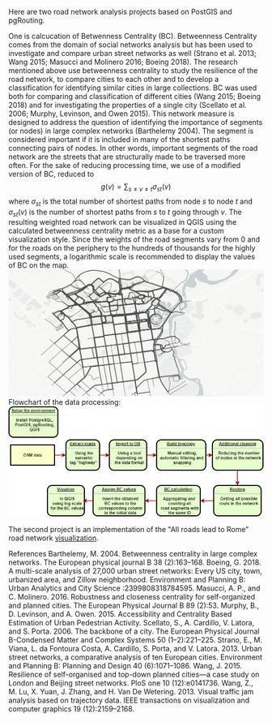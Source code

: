 Here are two road network analysis projects based on PostGIS and pgRouting.

One is calcucation of Betwenness Centrality (BC). Betweenness Centrality comes from the domain of social networks analysis but has been used to investigate and compare urban street networks as well (Strano et al. 2013; Wang 2015; Masucci and Molinero 2016; Boeing 2018). The research mentioned above use betweenness centrality to study the resilience of the road network, to compare cities to each other and to develop a classification for identifying similar cities in large collections. BC was used both for comparing and classification of different cities (Wang 2015; Boeing 2018) and for investigating the properties of a single city (Scellato et al. 2006; Murphy, Levinson, and Owen 2015). This network measure is designed to address the question of identifying the importance of segments (or nodes) in large complex networks (Barthelemy 2004).  The segment is considered important if it is included in many of the shortest paths connecting pairs of nodes. In other words, important segments of the road network are the streets that are structurally made to be traversed more often.
For the sake of reducing processing time, we use of a modified version of BC, reduced to
$$g(v)=  \sum_{s \ne v \ne t} σ_{st} (v) $$
where $σ_{st}$ is the total number of shortest paths from node $s$ to node $t$ and $σ_{st} (v)$ is the number of shortest paths from $s$ to $t$ going through $v$. The resulting weighted road network can be visualized in QGIS using the calculated betweenness centrality metric as a base for a custom visualization style. Since the weights of the road segments vary from 0 and for the roads on the periphery to the hundreds of thousands for the highly used segments, a logarithmic scale is recommended to display the values of BC on the map.
![](/betweennessCentrality/img/5.jpeg)
Flowchart of the data processing:
![](/betweennessCentrality/img/diagram.png)


The second project is an implementation of the "All roads lead to Rome" road network [visualization](http://web.archive.org/web/20201102165714/https://www.move-lab.com/project/roadstorome/).




References
Barthelemy, M. 2004. Betweenness centrality in large complex networks. The European physical journal B 38 (2):163–168.
Boeing, G. 2018. A multi-scale analysis of 27,000 urban street networks: Every US city, town, urbanized area, and Zillow neighborhood. Environment and Planning B: Urban Analytics and City Science :2399808318784595.
Masucci, A. P., and C. Molinero. 2016. Robustness and closeness centrality for self-organized and planned cities. The European Physical Journal B 89 (2):53.
Murphy, B., D. Levinson, and A. Owen. 2015. Accessibility and Centrality Based Estimation of Urban Pedestrian Activity.
Scellato, S., A. Cardillo, V. Latora, and S. Porta. 2006. The backbone of a city. The European Physical Journal B-Condensed Matter and Complex Systems 50 (1–2):221–225.
Strano, E., M. Viana, L. da Fontoura Costa, A. Cardillo, S. Porta, and V. Latora. 2013. Urban street networks, a comparative analysis of ten European cities. Environment and Planning B: Planning and Design 40 (6):1071–1086.
Wang, J. 2015. Resilience of self-organised and top-down planned cities—a case study on London and Beijing street networks. PloS one 10 (12):e0141736.
Wang, Z., M. Lu, X. Yuan, J. Zhang, and H. Van De Wetering. 2013. Visual traffic jam analysis based on trajectory data. IEEE transactions on visualization and computer graphics 19 (12):2159–2168.
